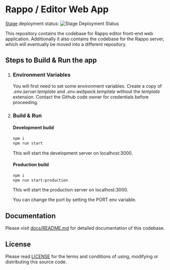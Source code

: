 # Rappo / Editor Web App

[Stage](https://stage.rappo.ai) deployment status: ![Stage Deployment Status](https://github.com/rappo-ai/editor-web-app/workflows/Deploy%20to%20Digital%20Ocean/badge.svg?branch=master)

This repository contains the codebase for Rappo editor front-end web application. Additionally it also contains the codebase for the Rappo server, which will eventually be moved into a different repository.


## Steps to Build & Run the app

1.  ### Environment Variables
    You will first need to set some environment variables. Create a copy of *.env.server.template* and *.env.webpack.template* without the *template* extension. Contact the Github code owner for credentials before proceeding.

2.  ### Build & Run
    #### Development build
    ```bash
    npm i
    npm run start
    ```
    This will start the development server on localhost:3000.

    #### Production build
    ```bash
    npm i
    npm run start:production
    ```
    This will start the production server on localhost:3000.
    
    You can change the port by setting the PORT env variable.

## Documentation

Please visit [docs/README.md](docs/README.md) for detailed documentation of this codebase.

## License

Please read [LICENSE](LICENSE.md) for the terms and conditions of using, modifying or distributing this source code.
